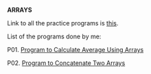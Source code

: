 **ARRAYS**

Link to all the practice programs is [this](https://www.programiz.com/java-programming/examples).

List of the programs done by me:

P01. [Program to Calculate Average Using Arrays](https://github.com/shrutiisharma/NAAD/blob/master/src/Streamliners/Task0/_4_Arrays_/P01.java)

P02. [Program to Concatenate Two Arrays](https://github.com/shrutiisharma/NAAD/blob/master/src/Streamliners/Task0/_4_Arrays_/P02.java)
